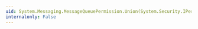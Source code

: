 ```yaml
---
uid: System.Messaging.MessageQueuePermission.Union(System.Security.IPermission)
internalonly: False
---
```

